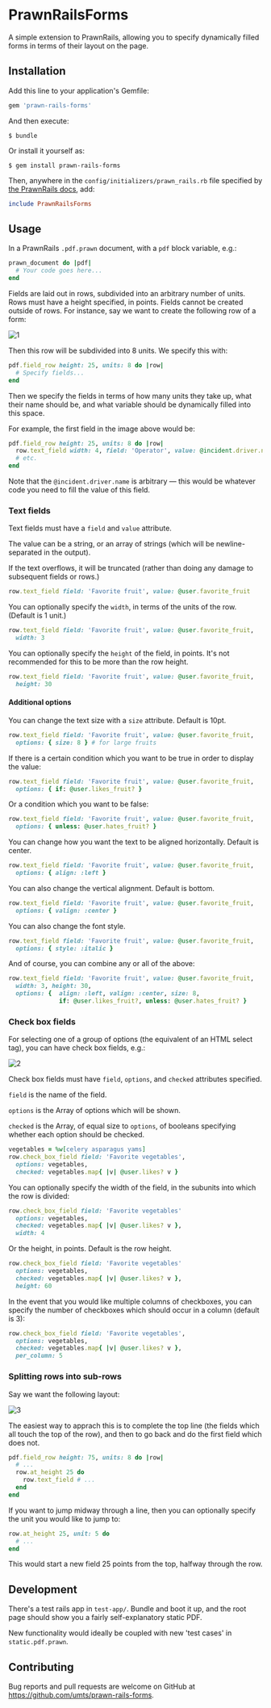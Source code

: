 # PrawnRailsForms

A simple extension to PrawnRails, allowing you to specify dynamically filled forms in terms of their layout on the page.

## Installation

Add this line to your application's Gemfile:

```ruby
gem 'prawn-rails-forms'
```

And then execute:

    $ bundle

Or install it yourself as:

    $ gem install prawn-rails-forms

Then, anywhere in the `config/initializers/prawn_rails.rb` file specified by [the PrawnRails docs](https://github.com/cortiz/prawn-rails), add:

```ruby
include PrawnRailsForms
```

## Usage

In a PrawnRails `.pdf.prawn` document, with a `pdf` block variable, e.g.:

```ruby
prawn_document do |pdf|
  # Your code goes here...
end
```

Fields are laid out in rows, subdivided into an arbitrary number of units.
Rows must have a height specified, in points.
Fields cannot be created outside of rows.
For instance, say we want to create the following row of a form:

![1](https://cloud.githubusercontent.com/assets/3988134/26561634/e6028f68-448d-11e7-800a-93e3aca2db6a.png)

Then this row will be subdivided into 8 units. We specify this with:

```ruby
pdf.field_row height: 25, units: 8 do |row|
  # Specify fields...
end
```

Then we specify the fields in terms of how many units they take up, what their name should be, and what variable should be dynamically filled into this space.

For example, the first field in the image above would be:

```ruby
pdf.field_row height: 25, units: 8 do |row|
  row.text_field width: 4, field: 'Operator', value: @incident.driver.name
  # etc.
end
```

Note that the `@incident.driver.name` is arbitrary — this would be whatever code you need to fill the value of this field.

### Text fields

Text fields must have a `field` and `value` attribute.

The value can be a string, or an array of strings (which will be newline-separated in the output).

If the text overflows, it will be truncated (rather than doing any damage to subsequent fields or rows.)

```ruby
row.text_field field: 'Favorite fruit', value: @user.favorite_fruit
```

You can optionally specify the `width`, in terms of the units of the row. (Default is 1 unit.)

```ruby
row.text_field field: 'Favorite fruit', value: @user.favorite_fruit,
  width: 3
```

You can optionally specify the `height` of the field, in points. It's not recommended for this to be more than the row height.

```ruby
row.text_field field: 'Favorite fruit', value: @user.favorite_fruit,
  height: 30
```

#### Additional options

You can change the text size with a `size` attribute. Default is 10pt.

```ruby
row.text_field field: 'Favorite fruit', value: @user.favorite_fruit,
  options: { size: 8 } # for large fruits
```

If there is a certain condition which you want to be true in order to display the value:

```ruby
row.text_field field: 'Favorite fruit', value: @user.favorite_fruit,
  options: { if: @user.likes_fruit? }
```

Or a condition which you want to be false:

```ruby
row.text_field field: 'Favorite fruit', value: @user.favorite_fruit,
  options: { unless: @user.hates_fruit? }
```

You can change how you want the text to be aligned horizontally. Default is center.

```ruby
row.text_field field: 'Favorite fruit', value: @user.favorite_fruit,
  options: { align: :left }
```

You can also change the vertical alignment. Default is bottom.

```ruby
row.text_field field: 'Favorite fruit', value: @user.favorite_fruit,
  options: { valign: :center }
```

You can also change the font style.

```ruby
row.text_field field: 'Favorite fruit', value: @user.favorite_fruit,
  options: { style: :italic }
```

And of course, you can combine any or all of the above:

```ruby
row.text_field field: 'Favorite fruit', value: @user.favorite_fruit,
  width: 3, height: 30,
  options: {  align: :left, valign: :center, size: 8,
              if: @user.likes_fruit?, unless: @user.hates_fruit? }
```

### Check box fields

For selecting one of a group of options (the equivalent of an HTML select tag), you can have check box fields, e.g.:

![2](https://cloud.githubusercontent.com/assets/3988134/26561635/e603f628-448d-11e7-8af8-6ced6a729cd5.png)

Check box fields must have `field`, `options`, and `checked` attributes specified.

`field` is the name of the field.

`options` is the Array of options which will be shown.

`checked` is the Array, of equal size to `options`, of booleans specifying whether each option should be checked.

```ruby
vegetables = %w[celery asparagus yams]
row.check_box_field field: 'Favorite vegetables',
  options: vegetables,
  checked: vegetables.map{ |v| @user.likes? v }
```

You can optionally specify the width of the field, in the subunits into which the row is divided:

```ruby
row.check_box_field field: 'Favorite vegetables'
  options: vegetables,
  checked: vegetables.map{ |v| @user.likes? v },
  width: 4
```

Or the height, in points. Default is the row height.

```ruby
row.check_box_field field: 'Favorite vegetables'
  options: vegetables,
  checked: vegetables.map{ |v| @user.likes? v },
  height: 60
```

In the event that you would like multiple columns of checkboxes, you can specify the number of checkboxes which should occur in a column (default is 3):

```ruby
row.check_box_field field: 'Favorite vegetables',
  options: vegetables,
  checked: vegetables.map{ |v| @user.likes? v },
  per_column: 5
```

### Splitting rows into sub-rows

Say we want the following layout:

![3](https://cloud.githubusercontent.com/assets/3988134/26561633/e601874e-448d-11e7-8951-2f8627285a63.png)

The easiest way to apprach this is to complete the top line (the fields which all touch the top of the row), and then to go back and do the first field which does not.

```ruby
pdf.field_row height: 75, units: 8 do |row|
  # ...
  row.at_height 25 do
    row.text_field # ...
  end
end
```

If you want to jump midway through a line, then you can optionally specify the unit you would like to jump to:

```ruby
row.at_height 25, unit: 5 do
  # ...
end
```

This would start a new field 25 points from the top, halfway through the row.

## Development

There's a test rails app in `test-app/`. Bundle and boot it up, and the root page should show you a fairly self-explanatory static PDF.

New functionality would ideally be coupled with new 'test cases' in `static.pdf.prawn`.

## Contributing

Bug reports and pull requests are welcome on GitHub at https://github.com/umts/prawn-rails-forms.
